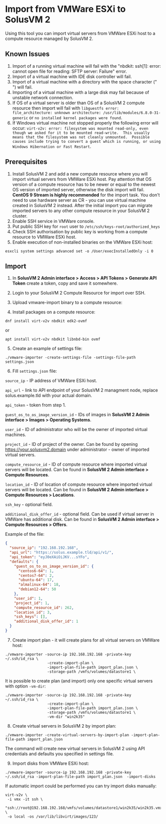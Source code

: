 Import from VMWare ESXi to SolusVM 2
= 

Using this tool you can import virtual servers from VMWare ESXi host to a compute resource managed by SolusVM 2.

## Known Issues

1. Import of a running virtual machine will fail with the "nbdkit: ssh[1]: error: cannot open file for reading: SFTP server: Failure" error.
2. Import of a virtual machine with IDE disk controller will fail.
3. Import of a virtual machine with a directory with the space character (" ") will fail. 
4. Importing of a virtual machine with a large disk may fail because of unstable network connection.
5. If OS of a virtual server is older than OS of a SolusVM 2 compute resource then import will fail with `libguestfs error: file_architecture: unknown architecture: /usr/lib/modules/6.8.0-31-generic` or `no installed kernel packages were found`.
6. If Windows virtual machine not stopped properly the following error will occur: `virt-v2v: error: filesystem was mounted read-only, even though we asked for it to be mounted read-write.  This usually means that the filesystem was not cleanly unmounted.  Possible causes include trying to convert a guest which is running, or using Windows Hibernation or Fast Restart`.

## Prerequisites

1. Install SolusVM 2 and add a new compute resource where you will import virtual servers from VMWare ESXi host. Pay attention that OS version of a compute resource has to be newer or equal to the newest OS version of imported server, otherwise the disk import will fail. **CentOS 9 Stream is highly recommended** for the import task. You don't need to use hardware server as CR - you can use virtual machine created in SolusVM 2 instead. After the initial import you can migrate imported servers to any other compute resource in your SolusVM 2 cluster.
2. Enable SSH service in VMWare console.
3. Put public SSH key for `root` user to `/etc/ssh/keys-root/authorized_keys`
4. Check SSH authorisation by public key is working from a compute resource to VMWare ESXi host.
5. Enable execution of non-installed binaries on the VMWare ESXi host:
```shell
esxcli system settings advanced set -o /User/execInstalledOnly -i 0
```

## Import

1. In **SolusVM 2 Admin interface > Access > API Tokens > Generate API Token** create a token, copy and save it somewhere.

2. Login to your SolusVM 2 Compute Resource for import over SSH.

3. Upload vmware-import binary to a compute resource:

4. Install packages on a compute resource: 
```shell
dnf install virt-v2v nbdkit edk2-ovmf
```
or
```shell
apt install virt-v2v nbdkit libnbd-bin ovmf
```

5. Create an example of settings file: 
```shell
./vmware-importer -create-settings-file -settings-file-path settings.json
```

6. Fill `settings.json` file: 

`source_ip` - IP address of VMWare ESXi host.

`api_url` - link to API endpoint of your SolusVM 2 managment node, replace solus.example.tld with your actual domain.

`api_token` - token from step 1.

`guest_os_to_os_image_version_id` - IDs of images in **SolusVM 2 Admin interface > Images > Operating Systems**.

`user_id` - ID of administrator who will be the owner of imported virtual machines.

`project_id` - ID of project of the owner. Can be found by opening https://your.solusvm2.domain under administrator - owner of imported virtual servers.

`compute_resource_id` - ID of compute resource where imported virtual servers will be located. Can be found in **SolusVM 2 Admin interface > Compute Resources**.

`location_id` - ID of location of compute resource where imported virtual servers will be located. Can be found in **SolusVM 2 Admin interface > Compute Resources > Locations**.

`ssh_key` - optional field.

`additional_disk_offer_id` - optional field. Can be used if virtual server in VMWare has additional disk. Can be found in **SolusVM 2 Admin interface > Compute Resources > Offers**.

Example of the file:
```json
{
  "source_ip": "192.168.192.168",
  "api_url": "https://solus.example.tld/api/v1/",
  "api_token": "eyJ0eXAiOiJKV...sYFo",
  "defaults": {
    "guest_os_to_os_image_version_id": {
      "centos6-64": 1,
      "centos7-64": 2,
      "ubuntu-64": 17,
      "almalinux-64": 18,
      "debian12-64": 50
    },
    "user_id": 1,
    "project_id": 1,
    "compute_resource_id": 262,
    "location_id": 3,
    "ssh_keys": [],
    "additional_disk_offer_id": 1
  }
}
```

7. Create import plan - it will create plans for all virtual servers on VMWare host:
```shell
./vmware-importer -source-ip 192.168.192.168 -private-key ~/.ssh/id_rsa \ 
                   -create-import-plan \
                   -import-plan-file-path import_plan.json \
                   -storage-path /vmfs/volumes/datastore1 \
```

It is possible to create plan (and import) only one specific virtual servers with option `-vm-dir`:

```shell
./vmware-importer -source-ip 192.168.192.168 -private-key ~/.ssh/id_rsa \ 
                   -create-import-plan \
                   -import-plan-file-path import_plan.json \
                   -storage-path /vmfs/volumes/datastore1 \
                   -vm-dir "win2k35"
```

8. Create virtual servers in SolusVM 2 by import plan:
```shell
./vmware-importer -create-virtual-servers-by-import-plan -import-plan-file-path import_plan.json
```
The command will create new virtual servers in SolusVM 2 using API credentials and defaults you specified in settings file.

9. Import disks from VMWare ESXi host:
```shell
./vmware-importer -source-ip 192.168.192.168 -private-key ~/.ssh/id_rsa -import-plan-file-path import_plan.json  -import-disks
```
If automatic import could be performed you can try import disks manually:
```shell
virt-v2v \
 -i vmx -it ssh \
 "ssh://root@192.168.192.168/vmfs/volumes/datastore1/win2k35/win2k35.vmx" \
 -o local -os /var/lib/libvirt/images/123/
```
